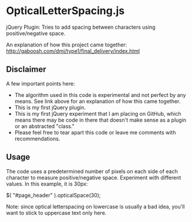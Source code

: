 OpticalLetterSpacing.js
=======================

jQuery Plugin: Tries to add spacing between characters using positive/negative space.

An explanation of how this project came together: http://gaboosh.com/dmi/type1/final_delivery/index.html


Disclaimer
----------

A few important points here:

* The algorithm used in this code is experimental and not perfect by any means. See link above for an explanation of how this came together.
* This is my first jQuery plugin.
* This is my first jQuery experiment that I am placing on GitHub, which means there may be code in there that doesn't make sense as a plugin or an abstracted "class."
* Please feel free to tear apart this code or leave me comments with recommendations.

Usage
-----

The code uses a predetermined number of pixels on each side of each character to measure positive/negative space. Experiment with different values. In this example, it is 30px:

  $( "#page_header" ).opticalSpace(30);
  
Note: since optical letterspacing on lowercase is usually a bad idea, you'll want to stick to uppercase text only here.